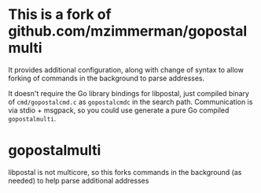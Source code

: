 # This is a fork of github.com/mzimmerman/gopostalmulti

It provides additional configuration, along with change of syntax to allow forking of commands in the background to parse addresses.

It doesn't require the Go library bindings for libpostal, just compiled binary of `cmd/gopostalcmd.c` as `gopostalcmdc` in the search path. Communication is via stdio + msgpack, so you could use generate a pure Go compiled `gopostalmulti`.

# gopostalmulti
libpostal is not multicore, so this forks commands in the background (as needed) to help parse additional addresses
